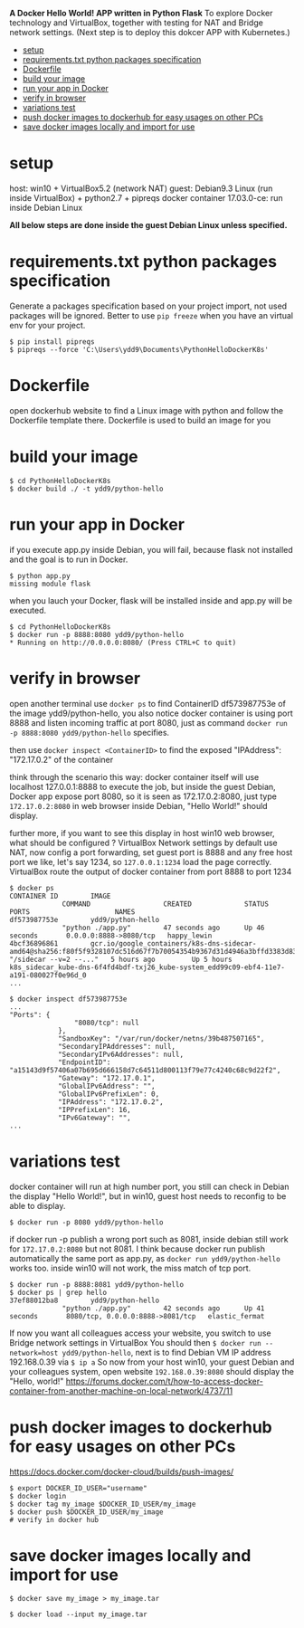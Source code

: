 **A Docker Hello World! APP written in Python Flask**
To explore Docker technology and VirtualBox, together with testing for NAT and Bridge network settings.
(Next step is to deploy this dokcer APP with Kubernetes.)

- [setup](#setup)
- [requirements.txt python packages specification](#requirementstxt-python-packages-specification)
- [Dockerfile](#dockerfile)
- [build your image](#build-your-image)
- [run your app in Docker](#run-your-app-in-docker)
- [verify in browser](#verify-in-browser)
- [variations test](#variations-test)
- [push docker images to dockerhub for easy usages on other PCs](#push-docker-images-to-dockerhub-for-easy-usages-on-other-pcs)
- [save docker images locally and import for use](#save-docker-images-locally-and-import-for-use)


# setup
host: win10 + VirtualBox5.2 (network NAT)
guest: Debian9.3 Linux (run inside VirtualBox) + python2.7 + pipreqs
        docker container 17.03.0-ce: run inside Debian Linux

**All below steps are done inside the guest Debian Linux unless specified.**

# requirements.txt python packages specification
Generate a packages specification based on your project import, not used packages will be ignored.
Better to use `pip freeze` when you have an virtual env for your project.
```
$ pip install pipreqs
$ pipreqs --force 'C:\Users\ydd9\Documents\PythonHelloDockerK8s'
```

# Dockerfile
open dockerhub website to find a Linux image with python and follow the Dockerfile template there.
Dockerfile is used to build an image for you

# build your image
```
$ cd PythonHelloDockerK8s
$ docker build ./ -t ydd9/python-hello
```

# run your app in Docker
if you execute app.py inside Debian, you will fail, because flask not installed and the goal is to run in Docker.
```
$ python app.py
missing module flask
```
when you lauch your Docker, flask will be installed inside and app.py will be executed.
```
$ cd PythonHelloDockerK8s
$ docker run -p 8888:8080 ydd9/python-hello
* Running on http://0.0.0.0:8080/ (Press CTRL+C to quit)
```

# verify in browser
open another terminal use `docker ps` to find ContainerID df573987753e of the image ydd9/python-hello,
you also notice docker container is using port 8888 and listen incoming traffic at port 8080,
just as command `docker run -p 8888:8080 ydd9/python-hello` specifies.

then use `docker inspect <ContainerID>` to find the exposed "IPAddress": "172.17.0.2" of the container

think through the scenario this way:
docker container itself will use localhost 127.0.0.1:8888 to execute the job, but inside the guest Debian, Docker app expose port 8080, so it is seen as 172.17.0.2:8080, just type `172.17.0.2:8080` in web browser inside Debian, "Hello World!" should display.

further more, if you want to see this display in host win10 web browser, what should be configured ?
VirtualBox Network settings by default use NAT, now config a port forwarding, set guest port is 8888 and any free host port we like, let's say 1234, so `127.0.0.1:1234` load the page correctly. VirtualBox route the output of docker container from port 8888 to port 1234

```
$ docker ps
CONTAINER ID        IMAGE
             COMMAND                  CREATED             STATUS              PORTS                     NAMES
df573987753e        ydd9/python-hello
             "python ./app.py"        47 seconds ago      Up 46 seconds       0.0.0.0:8888->8080/tcp   happy_lewin
4bcf36896861        gcr.io/google_containers/k8s-dns-sidecar-amd64@sha256:f80f5f9328107dc516d67f7b70054354b9367d31d4946a3bffd3383d83d7efe8         "/sidecar --v=2 --..."   5 hours ago         Up 5 hours                                    k8s_sidecar_kube-dns-6f4fd4bdf-txj26_kube-system_edd99c09-ebf4-11e7-a191-080027f0e96d_0
...

$ docker inspect df573987753e
...
"Ports": {
                "8080/tcp": null
            },
            "SandboxKey": "/var/run/docker/netns/39b487507165",
            "SecondaryIPAddresses": null,
            "SecondaryIPv6Addresses": null,
            "EndpointID": "a15143d9f57406a07b695d666158d7c64511d800113f79e77c4240c68c9d22f2",
            "Gateway": "172.17.0.1",
            "GlobalIPv6Address": "",
            "GlobalIPv6PrefixLen": 0,
            "IPAddress": "172.17.0.2",
            "IPPrefixLen": 16,
            "IPv6Gateway": "",
...

```

# variations test

docker container will run at high number port, you still can check in Debian the display "Hello World!", but in win10, guest host needs to reconfig to be able to display.
```
$ docker run -p 8080 ydd9/python-hello
```

if docker run -p publish a wrong port such as 8081, inside debian still work for `172.17.0.2:8080` but not 8081.
I think because docker run publish automatically the same port as app.py, as `docker run ydd9/python-hello` works too. inside win10 will not work, the miss match of tcp port.
```
$ docker run -p 8888:8081 ydd9/python-hello
$ docker ps | grep hello
37ef88012ba8        ydd9/python-hello
             "python ./app.py"        42 seconds ago      Up 41 seconds       8080/tcp, 0.0.0.0:8888->8081/tcp   elastic_fermat
```

If now you want all colleagues access your website, you switch to use Bridge network settings in VirtualBox
You should then `$ docker run --network=host ydd9/python-hello`, next is to find Debian VM IP address 192.168.0.39 via `$ ip a` So now from your host win10, your guest Debian and your colleagues system, open website `192.168.0.39:8080` should display the "Hello, world!"  https://forums.docker.com/t/how-to-access-docker-container-from-another-machine-on-local-network/4737/11


# push docker images to dockerhub for easy usages on other PCs
https://docs.docker.com/docker-cloud/builds/push-images/
```
$ export DOCKER_ID_USER="username"
$ docker login
$ docker tag my_image $DOCKER_ID_USER/my_image
$ docker push $DOCKER_ID_USER/my_image
# verify in docker hub
```

# save docker images locally and import for use
```
$ docker save my_image > my_image.tar

$ docker load --input my_image.tar
```



